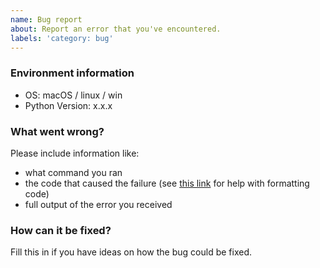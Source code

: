 ```yaml
---
name: Bug report
about: Report an error that you've encountered.
labels: 'category: bug'
---
```


### Environment information

- OS: macOS / linux / win
- Python Version: x.x.x

### What went wrong?

Please include information like:

- what command you ran
- the code that caused the failure (see [this link](https://help.github.com/articles/basic-writing-and-formatting-syntax/) for help with formatting code)
- full output of the error you received

### How can it be fixed?

Fill this in if you have ideas on how the bug could be fixed.
